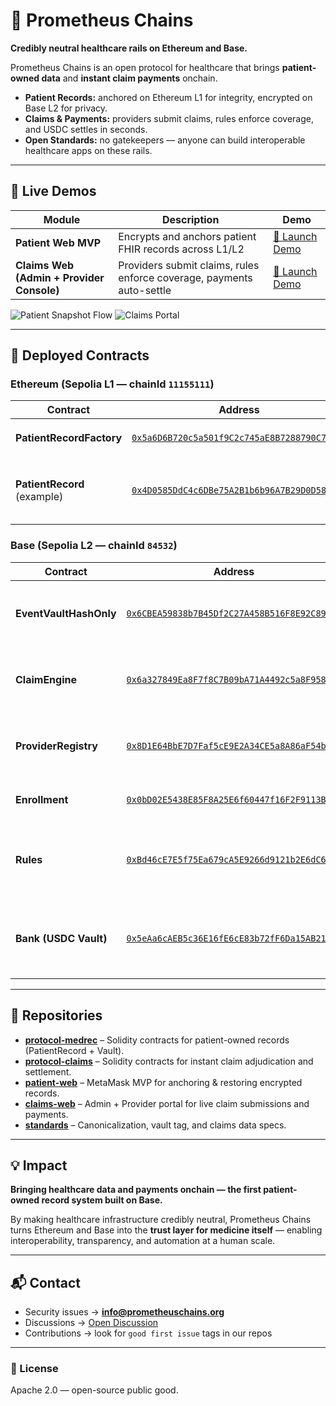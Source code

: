 # 🧬 Prometheus Chains

**Credibly neutral healthcare rails on Ethereum and Base.**

Prometheus Chains is an open protocol for healthcare that brings **patient-owned data** and **instant claim payments** onchain.  
- **Patient Records:** anchored on Ethereum L1 for integrity, encrypted on Base L2 for privacy.  
- **Claims & Payments:** providers submit claims, rules enforce coverage, and USDC settles in seconds.  
- **Open Standards:** no gatekeepers — anyone can build interoperable healthcare apps on these rails.

---

## 🧪 Live Demos

| Module | Description | Demo |
|---------|--------------|------|
| **Patient Web MVP** | Encrypts and anchors patient FHIR records across L1/L2 | [🔗 Launch Demo](https://prometheuschains.github.io/patient-web) |
| **Claims Web (Admin + Provider Console)** | Providers submit claims, rules enforce coverage, payments auto-settle | [🔗 Launch Demo](https://prometheuschains.github.io/claims-web) |

![Patient Snapshot Flow](https://raw.githubusercontent.com/Prometheus-chains/.github/main/media/patient-demo.gif)
![Claims Portal](https://raw.githubusercontent.com/Prometheus-chains/.github/main/media/claims-portal.gif)

---

## 🔗 Deployed Contracts

### Ethereum (Sepolia L1 — chainId `11155111`)
| Contract | Address | Description |
|-----------|----------|--------------|
| **PatientRecordFactory** | [`0x5a6D6B720c5a501f9C2c745aE8B7288790C7dE45`](https://sepolia.etherscan.io/address/0x5a6D6B720c5a501f9C2c745aE8B7288790C7dE45) | Deploys one `PatientRecord` per wallet |
| **PatientRecord** (example) | [`0x4D0585DdC4c6DBe75A2B1b6b96A7B29D0D5803Fa`](https://sepolia.etherscan.io/address/0x4D0585DdC4c6DBe75A2B1b6b96A7B29D0D5803Fa) | Anchors ordered hashes of canonical FHIR records |

### Base (Sepolia L2 — chainId `84532`)
| Contract | Address | Description |
|-----------|----------|--------------|
| **EventVaultHashOnly** | [`0x6CBEA59838b7B45Df2C27A458B516F8E92C89Fc8`](https://sepolia.basescan.org/address/0x6CBEA59838b7B45Df2C27A458B516F8E92C89Fc8) | Stores encrypted patient data by content hash |
| **ClaimEngine** | [`0x6a327849Ea8F7f8C7B09bA71A4492c5a8F9581D4`](https://sepolia.basescan.org/address/0x6a327849Ea8F7f8C7B09bA71A4492c5a8F9581D4) | Validates provider claims and pays via Bank |
| **ProviderRegistry** | [`0x8D1E64BbE7D7Faf5cE9E2A34CE5a8A86aF54b0d5`](https://sepolia.basescan.org/address/0x8D1E64BbE7D7Faf5cE9E2A34CE5a8A86aF54b0d5) | Whitelist of providers and active-year windows |
| **Enrollment** | [`0x0bD02E5438E85F8A25E6f60447f16F2F9113Bb41`](https://sepolia.basescan.org/address/0x0bD02E5438E85F8A25E6f60447f16F2F9113Bb41) | Patient coverage registry |
| **Rules** | [`0xBd46cE7E5f75Ea679cA5E9266d9121b2E6dC67C2`](https://sepolia.basescan.org/address/0xBd46cE7E5f75Ea679cA5E9266d9121b2E6dC67C2) | Price & per-year rules for codes (telehealth, annual) |
| **Bank (USDC Vault)** | [`0x5eAa6cAEB5c36E16fE6cE83b72fF6Da15AB21F88`](https://sepolia.basescan.org/address/0x5eAa6cAEB5c36E16fE6cE83b72fF6Da15AB21F88) | Holds USDC and executes instant claim payouts |

---

## 🧱 Repositories

- [**protocol-medrec**](https://github.com/Prometheus-chains/protocol-medrec) – Solidity contracts for patient-owned records (PatientRecord + Vault).  
- [**protocol-claims**](https://github.com/Prometheus-chains/protocol-claims) – Solidity contracts for instant claim adjudication and settlement.  
- [**patient-web**](https://github.com/Prometheus-chains/patient-web) – MetaMask MVP for anchoring & restoring encrypted records.  
- [**claims-web**](https://github.com/Prometheus-chains/claims-web) – Admin + Provider portal for live claim submissions and payments.  
- [**standards**](https://github.com/Prometheus-chains/standards) – Canonicalization, vault tag, and claims data specs.

---

## 💡 Impact

**Bringing healthcare data and payments onchain — the first patient-owned record system built on Base.**

By making healthcare infrastructure credibly neutral, Prometheus Chains turns Ethereum and Base into the **trust layer for medicine itself** — enabling interoperability, transparency, and automation at a human scale.

---

## 📬 Contact

- Security issues → **info@prometheuschains.org**  
- Discussions → [Open Discussion](https://github.com/orgs/Prometheus-chains/discussions)  
- Contributions → look for `good first issue` tags in our repos  

---

### 🧩 License

Apache 2.0 — open-source public good.
